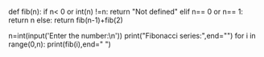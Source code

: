def fib(n):
    if n< 0 or int(n) !=n:
	   return "Not defined"
	elif n== 0 or n== 1:
	     return n
    else:
	    return fib(n-1)+fib(2)
		
n=int(input('Enter the number:\n'))
print("Fibonacci series:",end="")
for i in range(0,n):
    print(fib(i),end=" ")
